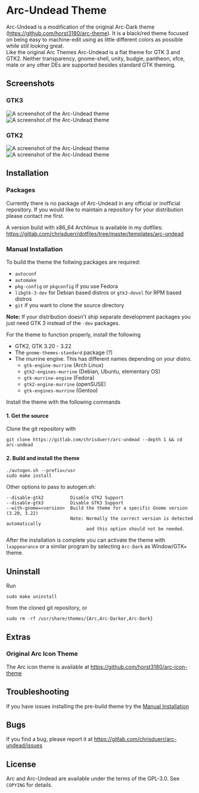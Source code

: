 # Arc-Undead Theme

Arc-Undead is a modification of the original Arc-Dark theme (https://github.com/horst3180/arc-theme). It is a black/red theme focused on being easy to machine-edit using as little different colors as possible while still looking great.<br>
Like the original Arc Themes Arc-Undead is a flat theme for GTK 3 and GTK2. Neither transparency, gnome-shell, unity, budgie, pantheon, xfce, mate or any other DEs are supported besides standard GTK theming.

## Screenshots

### GTK3
![A screenshot of the Arc-Undead theme](http://i.imgur.com/fKas1Fa.png)
![A screenshot of the Arc-Undead theme](http://i.imgur.com/XkU5P2N.png)

### GTK2
![A screenshot of the Arc-Undead theme](http://i.imgur.com/IOCd4B0.png)
![A screenshot of the Arc-Undead theme](http://i.imgur.com/uELgaQL.png)

## Installation

### Packages

Currently there is no package of Arc-Undead in any official or inofficial repository. If you would like to maintain a repository for your distribution please contact me first.

A version build with x86_64 Archlinux is available in my dotfiles:<br>
https://gitlab.com/chrisduerr/dotfiles/tree/master/templates/arc-undead

### Manual Installation

To build the theme the follwing packages are required:
* `autoconf`
* `automake`
* `pkg-config` or `pkgconfig` if you use Fedora
* `libgtk-3-dev` for Debian based distros or `gtk3-devel` for RPM based distros
* `git` if you want to clone the source directory

**Note:** If your distribution doesn't ship separate development packages you just need GTK 3 instead of the `-dev` packages.

For the theme to function properly, install the following
* GTK2, GTK 3.20 - 3.22
* The `gnome-themes-standard` package (?)
* The murrine engine. This has different names depending on your distro.
  * `gtk-engine-murrine` (Arch Linux)
  * `gtk2-engines-murrine` (Debian, Ubuntu, elementary OS)
  * `gtk-murrine-engine` (Fedora)
  * `gtk2-engine-murrine` (openSUSE)
  * `gtk-engines-murrine` (Gentoo)

Install the theme with the following commands

#### 1. Get the source

Clone the git repository with

    git clone https://gitlab.com/chrisduerr/arc-undead --depth 1 && cd arc-undead

#### 2. Build and install the theme

    ./autogen.sh --prefix=/usr
    sudo make install

Other options to pass to autogen.sh:

    --disable-gtk2          Disable GTK2 Support
    --disable-gtk3          Disable GTK3 Support
    --with-gnome=<version>  Build the theme for a specific Gnome version (3.20, 3.22)
                            Note: Normally the correct version is detected automatically
                                  and this option should not be needed.

After the installation is complete you can activate the theme with `lxappearance` or a similar program by selecting `Arc-Dark` as Window/GTK+ theme.

## Uninstall

Run

    sudo make uninstall

from the cloned git repository, or

    sudo rm -rf /usr/share/themes/{Arc,Arc-Darker,Arc-Dark}

## Extras

### Original Arc Icon Theme
The Arc icon theme is available at https://github.com/horst3180/arc-icon-theme

## Troubleshooting

If you have issues installing the pre-build theme try the [Manual Installation](#manual-installation)

## Bugs
If you find a bug, please report it at https://gitlab.com/chrisduerr/arc-undead/issues

## License
Arc and Arc-Undead are available under the terms of the GPL-3.0. See `COPYING` for details.
